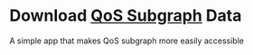 # Download [QoS Subgraph](https://thegraph.com/explorer/subgraphs/Dtr9rETvwokot4BSXaD5tECanXfqfJKcvHuaaEgPDD2D?view=Indexers&chain=arbitrum-one) Data

A simple app that makes QoS subgraph more easily accessible
